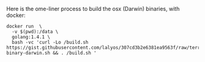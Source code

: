 Here is the ome-liner process to build the osx (Darwin) binaries, with docker:

```
docker run  \
  -v $(pwd):/data \
  golang:1.4.1 \
  bash -vc 'curl -Lo /build.sh https://gist.githubusercontent.com/lalyos/307cd3b2e6381ea9563f/raw/terraform-binary-darwin.sh && . /build.sh '
```
